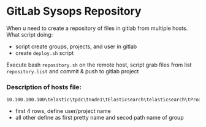# GitLab Sysops Repository
When u need to create a repository of files in gitlab from multiple hosts.
What script doing:

 - script create groups, projects, and user in gitlab
 - create `deploy.sh` script
 
Execute bash `repository.sh` on the remote host, script grab files from list `repository.list` and commit & push to gitlab project

### Description of hosts file:

```
10.100.100.100\telastic\tpdc\tnode1\tElasticsearch\telasticsearch\tProduction\tproduction
```

 - first 4 rows, define user/project name
 - all other define as first pretty name and secod path name of group
